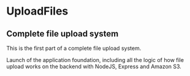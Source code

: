 # UploadFiles

## Complete file upload system

This is the first part of a complete file upload system.

Launch of the application foundation, including all the logic of how file upload works on the backend with NodeJS, Express and Amazon S3.

